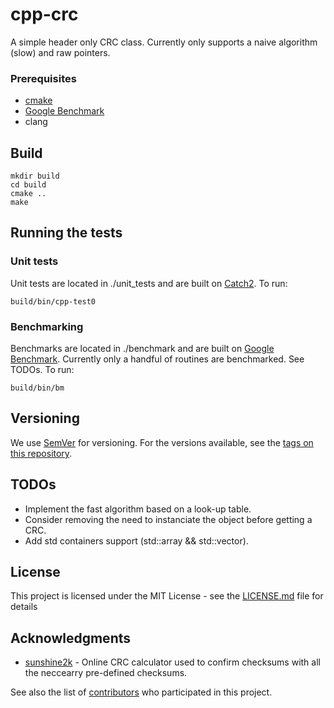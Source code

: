 # cpp-crc

A simple header only CRC class. Currently only supports a naive algorithm (slow) and raw pointers. 


### Prerequisites
* [cmake](https://cmake.org/)
* [Google Benchmark](https://github.com/google/benchmark)
* clang

## Build
```
mkdir build
cd build
cmake ..
make
```
## Running the tests

### Unit tests
Unit tests are located in ./unit_tests and are built on [Catch2](https://github.com/catchorg/Catch2). To run:

```
build/bin/cpp-test0
```

### Benchmarking
Benchmarks are located in ./benchmark and are built on [Google Benchmark](https://github.com/google/benchmark).
Currently only a handful of routines are benchmarked. See TODOs. To run:

```
build/bin/bm
```

## Versioning

We use [SemVer](http://semver.org/) for versioning. For the versions available, see the [tags on this repository](https://github.com/your/cpp-crc/tags).

## TODOs
* Implement the fast algorithm based on a look-up table.
* Consider removing the need to instanciate the object before getting a CRC. 
* Add std containers support (std::array && std::vector). 


## License

This project is licensed under the MIT License - see the [LICENSE.md](LICENSE.md) file for details

## Acknowledgments

* [sunshine2k](http://www.sunshine2k.de/coding/javascript/crc/crc_js.html) - Online CRC calculator used to confirm checksums with all the neccearry pre-defined checksums.

See also the list of [contributors](https://github.com/your/project/contributors) who participated in this project.
